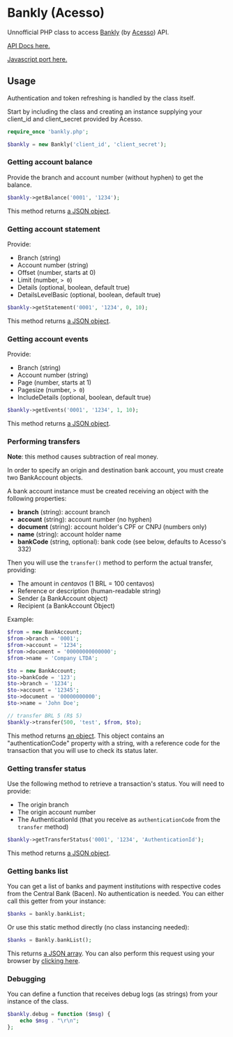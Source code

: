 # Bankly (Acesso)

Unnofficial PHP class to access [Bankly](http://bankly.com.br/) (by [Acesso](https://www.meuacesso.com.br/)) API.

[API Docs here.](https://bankly.readme.io/)

[Javascript port here.](https://github.com/jesobreira/bankly-js)

## Usage

Authentication and token refreshing is handled by the class itself.

Start by including the class and creating an instance supplying your client_id and client_secret provided by Acesso.

```php
require_once 'bankly.php';
```

```php
$bankly = new Bankly('client_id', 'client_secret');
```

### Getting account balance

Provide the branch and account number (without hyphen) to get the balance.

```php
$bankly->getBalance('0001', '1234');
```

This method returns [a JSON object](https://bankly.readme.io/reference#accountbalance).

### Getting account statement

Provide:

* Branch (string)
* Account number (string)
* Offset (number, starts at 0)
* Limit (number, `> 0`)
* Details (optional, boolean, default true)
* DetailsLevelBasic (optional, boolean, default true)

```php
$bankly->getStatement('0001', '1234', 0, 10);
```

This method returns [a JSON object](https://bankly.readme.io/reference#accountstatement).

### Getting account events

Provide:

* Branch (string)
* Account number (string)
* Page (number, starts at 1)
* Pagesize (number, `> 0`)
* IncludeDetails (optional, boolean, default true)

```php
$bankly->getEvents('0001', '1234', 1, 10);
```

This method returns [a JSON object](https://bankly.readme.io/reference#events).

### Performing transfers

**Note**: this method causes subtraction of real money.

In order to specify an origin and destination bank account, you must create two BankAccount objects. 

A bank account instance must be created receiving an object with the following properties:

* **branch** (string): account branch
* **account** (string): account number (no hyphen)
* **document** (string): account holder's CPF or CNPJ (numbers only)
* **name** (string): account holder name
* **bankCode** (string, optional): bank code (see below, defaults to Acesso's 332)

Then you will use the `transfer()` method to perform the actual transfer, providing:

* The amount in *centavos* (1 BRL = 100 centavos)
* Reference or description (human-readable string)
* Sender (a BankAccount object)
* Recipient (a BankAccount Object)

Example:

```php
$from = new BankAccount;
$from->branch = '0001';
$from->account = '1234';
$from->document = '00000000000000';
$from->name = 'Company LTDA';

$to = new BankAccount;
$to->bankCode = '123';
$to->branch = '1234';
$to->account = '12345';
$to->document = '00000000000';
$to->name = 'John Doe';

// transfer BRL 5 (R$ 5)
$bankly->transfer(500, 'test', $from, $to);
```

This method returns [an object](https://bankly.readme.io/reference#testinput). This object contains an "authenticationCode" property with a string, with a reference code for the transaction that you will use to check its status later.

### Getting transfer status

Use the following method to retrieve a transaction's status. You will need to provide:

* The origin branch
* The origin account number
* The AuthenticationId (that you receive as `authenticationCode` from the `transfer` method)

```php
$bankly->getTransferStatus('0001', '1234', 'AuthenticationId');
```

This method returns [a JSON object](https://bankly.readme.io/reference#testinput-1).

### Getting banks list

You can get a list of banks and payment institutions with respective codes from the Central Bank (Bacen). No authentication is needed. You can either call this getter from your instance:

```php
$banks = bankly.bankList;
```

Or use this static method directly (no class instancing needed):

```php
$banks = Bankly.bankList();
```

This returns [a JSON array](https://bankly.readme.io/reference#banklist). You can also perform this request using your browser by [clicking here](https://api.bankly.com.br/baas/banklist).

### Debugging

You can define a function that receives debug logs (as strings) from your instance of the class.

```php
$bankly.debug = function ($msg) {
	echo $msg . "\r\n";
};
```